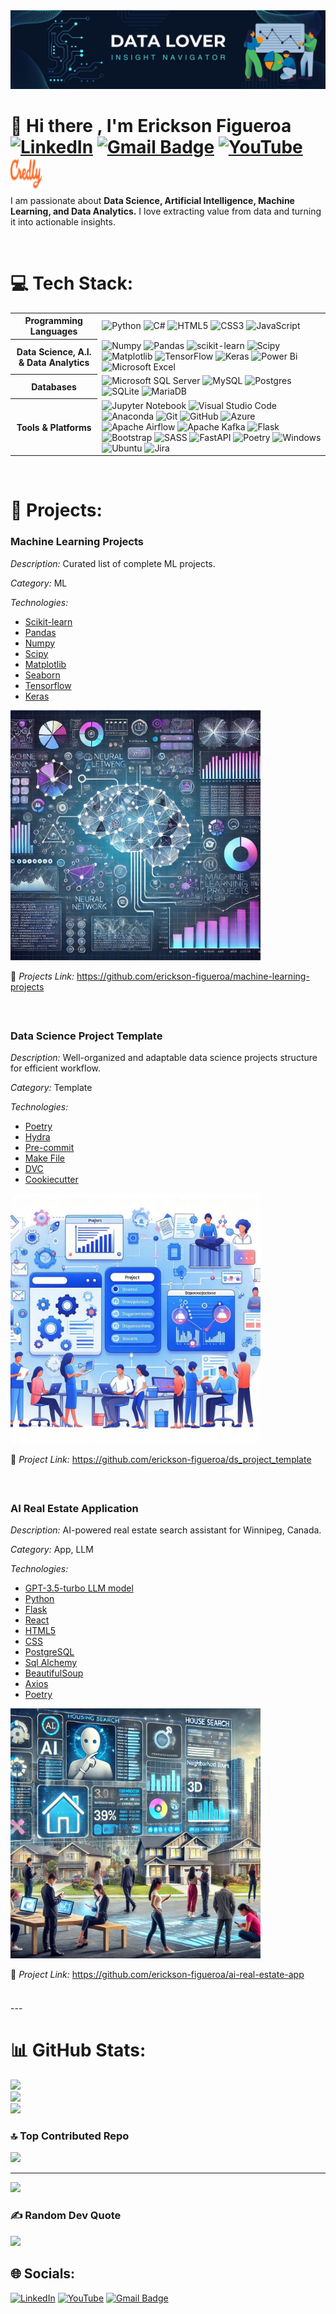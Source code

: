 <div id="header" align="center">
  <img src="/images/header.jpeg"/>
</div>

# 🙋 Hi there , I'm Erickson Figueroa [![LinkedIn](https://img.shields.io/badge/LinkedIn-%230077B5.svg?logo=linkedin&logoColor=white)](https://www.linkedin.com/in/erickson-figueroa/) [![Gmail Badge](https://img.shields.io/badge/-Gmail-d14836?style=flat-square&logo=Gmail&logoColor=white&link=indetrd@gmail.com)](mailto:indetrd@gmail.com) [![YouTube](https://img.shields.io/badge/YouTube-%23FF0000.svg?logo=YouTube&logoColor=white)](https://www.youtube.com) <a href="https://www.credly.com/users/erickson-figueroa"><img src="/images/credly_logo_icon.svg" alt="Credly" width="50" height="50" style="margin-bottom: -16px !important;"></a>

<p>I am passionate about <strong>Data Science, Artificial Intelligence, Machine Learning, and Data Analytics.</strong> I love extracting value from data and turning it into actionable insights.</p></br>


# 💻 Tech Stack:

<table>
  <tr>
    <th>Programming Languages</th>
    <td>
      <img src="https://img.shields.io/badge/python-3670A0?style=for-the-badge&logo=python&logoColor=ffdd54" alt="Python">
      <img src="https://img.shields.io/badge/c%23-%23239120.svg?style=for-the-badge&logo=csharp&logoColor=white" alt="C#">
      <img src="https://img.shields.io/badge/html5-%23E34F26.svg?style=for-the-badge&logo=html5&logoColor=white" alt="HTML5">
      <img src="https://img.shields.io/badge/css3-%231572B6.svg?style=for-the-badge&logo=css3&logoColor=white" alt="CSS3">
      <img src="https://img.shields.io/badge/javascript-%23323330.svg?style=for-the-badge&logo=javascript&logoColor=%23F7DF1E" alt="JavaScript">
    </td>
  </tr>
  <tr>
    <th>Data Science, A.I. & Data Analytics</th>
    <td>
      <img src="https://img.shields.io/badge/numpy-%23013243.svg?style=for-the-badge&logo=numpy&logoColor=white" alt="Numpy">
      <img src="https://img.shields.io/badge/pandas-%23150458.svg?style=for-the-badge&logo=pandas&logoColor=white" alt="Pandas">
      <img src="https://img.shields.io/badge/scikit--learn-%23F7931E.svg?style=for-the-badge&logo=scikit-learn&logoColor=white" alt="scikit-learn">
      <img src="https://img.shields.io/badge/SciPy-%230C55A5.svg?style=for-the-badge&logo=scipy&logoColor=%white" alt="Scipy">
      <img src="https://img.shields.io/badge/Matplotlib-%23ffffff.svg?style=for-the-badge&logo=Matplotlib&logoColor=black" alt="Matplotlib">
      <img src="https://img.shields.io/badge/TensorFlow-%23FF6F00.svg?style=for-the-badge&logo=TensorFlow&logoColor=white" alt="TensorFlow">
      <img src="https://img.shields.io/badge/Keras-%23D00000.svg?style=for-the-badge&logo=Keras&logoColor=white" alt="Keras">
      <img src="https://img.shields.io/badge/power_bi-F2C811?style=for-the-badge&logo=powerbi&logoColor=black" alt="Power Bi">
      <img src="https://img.shields.io/badge/Microsoft_Excel-217346?style=for-the-badge&logo=microsoft-excel&logoColor=white" alt="Microsoft Excel">
    </td>
  </tr>
  <tr>
    <th>Databases</th>
    <td>
      <img src="https://img.shields.io/badge/Microsoft%20SQL%20Server-CC2927?style=for-the-badge&logo=microsoft%20sql%20server&logoColor=white" alt="Microsoft SQL Server">
      <img src="https://img.shields.io/badge/mysql-4479A1.svg?style=for-the-badge&logo=mysql&logoColor=white" alt="MySQL">
      <img src="https://img.shields.io/badge/postgres-%23316192.svg?style=for-the-badge&logo=postgresql&logoColor=white" alt="Postgres">
      <img src="https://img.shields.io/badge/sqlite-%2307405e.svg?style=for-the-badge&logo=sqlite&logoColor=white" alt="SQLite">
      <img src="https://img.shields.io/badge/MariaDB-003545?style=for-the-badge&logo=mariadb&logoColor=white" alt="MariaDB">
    </td>
  </tr>
  <tr>
    <th>Tools & Platforms</th>
    <td>
      <img src="https://img.shields.io/badge/jupyter-%23FA0F00.svg?style=for-the-badge&logo=jupyter&logoColor=white" alt="Jupyter Notebook">
      <img src="https://img.shields.io/badge/Visual%20Studio%20Code-0078d7.svg?style=for-the-badge&logo=visual-studio-code&logoColor=white" alt="Visual Studio Code">
      <img src="https://img.shields.io/badge/Anaconda-%2344A833.svg?style=for-the-badge&logo=anaconda&logoColor=white" alt="Anaconda">
      <img src="https://img.shields.io/badge/git-%23F05033.svg?style=for-the-badge&logo=git&logoColor=white" alt="Git">
      <img src="https://img.shields.io/badge/github-%23121011.svg?style=for-the-badge&logo=github&logoColor=white" alt="GitHub">
      <img src="https://img.shields.io/badge/azure-%230072C6.svg?style=for-the-badge&logo=microsoftazure&logoColor=white" alt="Azure">
      <img src="https://img.shields.io/badge/Apache%20Airflow-017CEE?style=for-the-badge&logo=Apache%20Airflow&logoColor=white" alt="Apache Airflow">
      <img src="https://img.shields.io/badge/Apache%20Kafka-000?style=for-the-badge&logo=apachekafka" alt="Apache Kafka">
      <img src="https://img.shields.io/badge/flask-%23000.svg?style=for-the-badge&logo=flask&logoColor=white" alt="Flask">
      <img src="https://img.shields.io/badge/bootstrap-%238511FA.svg?style=for-the-badge&logo=bootstrap&logoColor=white" alt="Bootstrap">
      <img src="https://img.shields.io/badge/SASS-hotpink.svg?style=for-the-badge&logo=SASS&logoColor=white" alt="SASS">
      <img src="https://img.shields.io/badge/FastAPI-005571?style=for-the-badge&logo=fastapi" alt="FastAPI">
      <img src="https://img.shields.io/badge/Poetry-%233B82F6.svg?style=for-the-badge&logo=poetry&logoColor=0B3D8D" alt="Poetry">
      <img src="https://img.shields.io/badge/Windows-0078D6?style=for-the-badge&logo=windows&logoColor=white" alt="Windows">
      <img src="https://img.shields.io/badge/Ubuntu-E95420?style=for-the-badge&logo=ubuntu&logoColor=white" alt="Ubuntu">
      <img src="https://img.shields.io/badge/jira-%230A0FFF.svg?style=for-the-badge&logo=jira&logoColor=white" alt="Jira">
    </td>
  </tr>
</table></br>


# 🚀 Projects:

<div style="margin-bottom: 20px;">
    <h3>Machine Learning Projects</h3>
    <p><em>Description:</em> Curated list of complete ML projects.
    <p><em>Category:</em> ML</p>
    <p><em>Technologies:</em></p>
    <ul>
        <li><a href="https://scikit-learn.org/stable/" target="_blank" rel="noopener noreferrer">Scikit-learn</a></li>
        <li><a href="https://pandas.pydata.org/" target="_blank" rel="noopener noreferrer">Pandas</a></li>
        <li><a href="https://numpy.org/" target="_blank" rel="noopener noreferrer">Numpy</a></li>
        <li><a href="https://scipy.org/" target="_blank" rel="noopener noreferrer">Scipy</a></li>
        <li><a href="https://matplotlib.org/" target="_blank" rel="noopener noreferrer">Matplotlib</a></li>
        <li><a href="https://seaborn.pydata.org/" target="_blank" rel="noopener noreferrer">Seaborn</a></li>
        <li><a href="https://www.tensorflow.org/" target="_blank" rel="noopener noreferrer">Tensorflow</a></li>
        <li><a href="https://keras.io/" target="_blank" rel="noopener noreferrer">Keras</a></li>
    </ul>
    <a href="https://github.com/erickson-figueroa/machine-learning-projects" target="_blank" rel="noopener noreferrer"><img src="images/projects-images/ML projects.jpeg" alt="Data Science Project Template" width="400"></a>
    <p>
        🔗 <em>Projects Link:</em> <a href="https://github.com/erickson-figueroa/machine-learning-projects" target="_blank" rel="noopener noreferrer">https://github.com/erickson-figueroa/machine-learning-projects</a>
    </p>
</div></br>

<div style="margin-bottom: 20px;">
    <h3>Data Science Project Template</h3>
    <p><em>Description:</em> Well-organized and adaptable data science projects structure for efficient workflow.</p>
    <p><em>Category:</em> Template</p>
    <p><em>Technologies:</em></p>
    <ul>
        <li><a href="https://python-poetry.org/" target="_blank" rel="noopener noreferrer">Poetry</a></li>
        <li><a href="https://hydra.cc/" target="_blank" rel="noopener noreferrer">Hydra</a></li>
        <li><a href="https://pre-commit.com/" target="_blank" rel="noopener noreferrer">Pre-commit</a></li>
        <li><a href="https://www.gnu.org/software/make/" target="_blank" rel="noopener noreferrer">Make File</a></li>
        <li><a href="https://dvc.org/" target="_blank" rel="noopener noreferrer">DVC</a></li>
        <li><a href="https://cookiecutter.readthedocs.io/en/stable/" target="_blank" rel="noopener noreferrer">Cookiecutter</a></li>
    </ul>
    <a href="https://github.com/erickson-figueroa/ds_project_template" target="_blank" rel="noopener noreferrer"><img src="images/projects-images/ds project work-flow.jpeg" alt="Data Science Project Template" width="400" height="400"></a>
    <p>
        🔗 <em>Project Link:</em> <a href="https://github.com/erickson-figueroa/ds_project_template" target="_blank" rel="noopener noreferrer">https://github.com/erickson-figueroa/ds_project_template</a>
    </p>
</div></br>
<div style="margin-bottom: 20px;">
    <h3>AI Real Estate Application</h3>
    <p><em>Description:</em> AI-powered real estate search assistant for Winnipeg, Canada.</p>
    <p><em>Category:</em> App, LLM</p>
    <p><em>Technologies:</em></p>
    <ul>
        <li><a href="https://platform.openai.com/docs/models/gpt-3-5-turbo" target="_blank" rel="noopener noreferrer">GPT-3.5-turbo LLM model</a></li>
        <li><a href="https://www.python.org/" target="_blank" rel="noopener noreferrer">Python</a></li>
        <li><a href="https://flask.palletsprojects.com/" target="_blank" rel="noopener noreferrer">Flask</a></li>
        <li><a href="https://react.dev/" target="_blank" rel="noopener noreferrer">React</a></li>
        <li><a href="https://developer.mozilla.org/en-US/docs/Glossary/HTML5" target="_blank" rel="noopener noreferrer">HTML5</a></li>
        <li><a href="https://www.w3.org/Style/CSS/Overview.en.html" target="_blank" rel="noopener noreferrer">CSS</a></li>
        <li><a href="https://www.postgresql.org/" target="_blank" rel="noopener noreferrer">PostgreSQL</a></li>
        <li><a href="https://www.sqlalchemy.org/" target="_blank" rel="noopener noreferrer">Sql Alchemy</a></li>
        <li><a href="https://www.crummy.com/software/BeautifulSoup/bs4/doc/" target="_blank" rel="noopener noreferrer">BeautifulSoup</a></li>
        <li><a href="https://axios-http.com/" target="_blank" rel="noopener noreferrer">Axios</a></li>   
        <li><a href="https://python-poetry.org/" target="_blank" rel="noopener noreferrer">Poetry</a></l>
    </ul>
    <a href="https://github.com/erickson-figueroa/ai-real-estate-app" target="_blank" rel="noopener noreferrer"><img src="images/projects-images/Real State AI App.jpg" alt="Data Science Project Template" width="400"></a>
    <p>
        🔗 <em>Project Link:</em> <a href="https://github.com/erickson-figueroa/ai-real-estate-app" target="_blank" rel="noopener noreferrer">https://github.com/erickson-figueroa/ai-real-estate-app</a>
    </p>
</div></br>
---

# 📊 GitHub Stats:
![](https://github-readme-stats.vercel.app/api?username=erickson-figueroa&theme=dark&hide_border=false&include_all_commits=false&count_private=false)<br/>
![](https://github-readme-streak-stats.herokuapp.com/?user=erickson-figueroa&theme=dark&hide_border=false)<br/>
![](https://github-readme-stats.vercel.app/api/top-langs/?username=erickson-figueroa&theme=dark&hide_border=false&include_all_commits=false&count_private=false&layout=compact)

### 🔝 Top Contributed Repo
![](https://github-contributor-stats.vercel.app/api?username=erickson-figueroa&limit=5&theme=dark&combine_all_yearly_contributions=true)

---
[![](https://visitcount.itsvg.in/api?id=erickson-figueroa&icon=0&color=0)](https://visitcount.itsvg.in)

### ✍️ Random Dev Quote
![](https://quotes-github-readme.vercel.app/api?type=horizontal&theme=radical)

## 🌐 Socials:
[![LinkedIn](https://img.shields.io/badge/LinkedIn-%230077B5.svg?logo=linkedin&logoColor=white)](https://www.linkedin.com/in/erickson-figueroa/) 
[![YouTube](https://img.shields.io/badge/YouTube-%23FF0000.svg?logo=YouTube&logoColor=white)](https://www.youtube.com) 
[![Gmail Badge](https://img.shields.io/badge/-Gmail-d14836?style=flat-square&logo=Gmail&logoColor=white&link=indetrd@gmail.com)](mailto:indetrd@gmail.com)

<!-- Proudly created with GPRM ( https://gprm.itsvg.in ) -->
